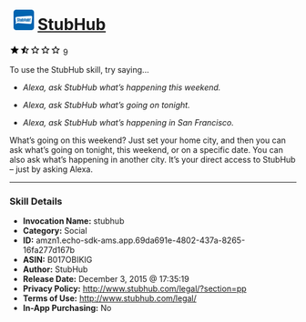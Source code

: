 # &nbsp;<img src="skill_icon" alt="StubHub icon" width="36"> [StubHub](http://alexa.amazon.com/#skills/amzn1.echo-sdk-ams.app.69da691e-4802-437a-8265-16fa277d167b)
![1.9 stars](../../images/ic_star_black_18dp_1x.png)![1.9 stars](../../images/ic_star_half_black_18dp_1x.png)![1.9 stars](../../images/ic_star_border_black_18dp_1x.png)![1.9 stars](../../images/ic_star_border_black_18dp_1x.png)![1.9 stars](../../images/ic_star_border_black_18dp_1x.png) 9

To use the StubHub skill, try saying...

* *Alexa, ask StubHub what’s happening this weekend.*

* *Alexa, ask StubHub what’s going on tonight.*

* *Alexa, ask StubHub what’s happening in San Francisco.*

What’s going on this weekend? Just set your home city, and then you can ask what’s going on tonight, this weekend, or on a specific date. You can also ask what’s happening in another city. It’s your direct access to StubHub – just by asking Alexa.

***

### Skill Details

* **Invocation Name:** stubhub
* **Category:** Social
* **ID:** amzn1.echo-sdk-ams.app.69da691e-4802-437a-8265-16fa277d167b
* **ASIN:** B017OBIKIG
* **Author:** StubHub
* **Release Date:** December 3, 2015 @ 17:35:19
* **Privacy Policy:** http://www.stubhub.com/legal/?section=pp
* **Terms of Use:** http://www.stubhub.com/legal/
* **In-App Purchasing:** No
